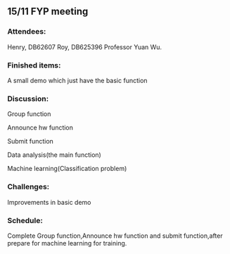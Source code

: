 ## 15/11 FYP meeting

### Attendees:
Henry, DB62607
Roy, DB625396 
Professor Yuan Wu.

### Finished items:
A small demo which just have the basic function

### Discussion:
Group function

Announce hw function

Submit function

Data analysis(the main function)

Machine learning(Classification problem)

### Challenges:
Improvements in basic demo

### Schedule:
Complete Group function,Announce hw function and submit function,after prepare for machine learning for training.
